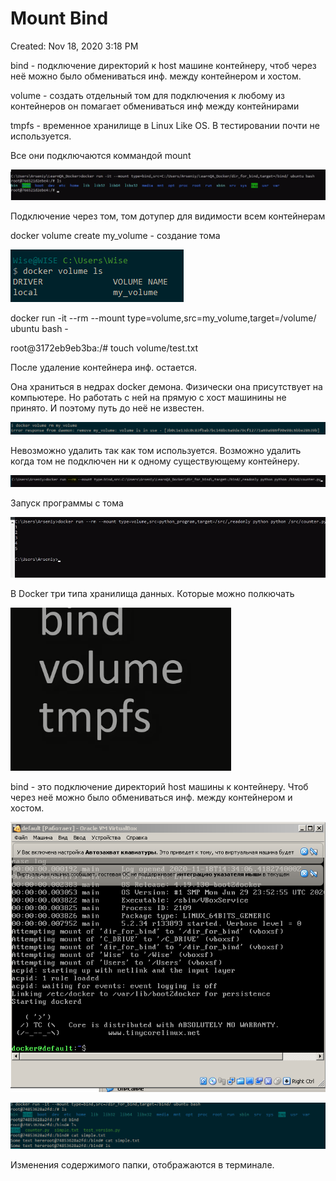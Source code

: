 # Mount Bind

Created: Nov 18, 2020 3:18 PM

bind - подключение директорий к host машине контейнеру, чтоб через неё можно было обмениваться инф. между контейнером и хостом. 

volume  - создать отдельный том для подключения к любому из контейнеров он помагает обмениваться инф между контейнирами

tmpfs - временное хранилище в Linux Like OS. В тестировании почти не используется.

Все они подключаются коммандой mount

![Mount%20Bind%2052e283e70d894b11a22538011945e7a6/Untitled.png](Mount%20Bind%2052e283e70d894b11a22538011945e7a6/Untitled.png)

Подключение через том, том дотупер для видимости всем контейнерам

docker volume create my_volume - создание тома

![Mount%20Bind%2052e283e70d894b11a22538011945e7a6/Untitled%201.png](Mount%20Bind%2052e283e70d894b11a22538011945e7a6/Untitled%201.png)

docker run -it --rm --mount type=volume,src=my_volume,target=/volume/ ubuntu bash - 

root@3172eb9eb3ba:/# touch volume/test.txt

После удаление контейнера инф. остается. 

Она храниться в недрах docker демона. Физически она присутствует на компьютере. Но работать с ней на прямую с хост машинины не принято. И поэтому путь до неё не известен. 

![Mount%20Bind%2052e283e70d894b11a22538011945e7a6/Untitled%202.png](Mount%20Bind%2052e283e70d894b11a22538011945e7a6/Untitled%202.png)

Невозможно удалить так как том используется. Возможно удалить когда том не подключен ни к одному существующему контейнеру. 

![Mount%20Bind%2052e283e70d894b11a22538011945e7a6/Untitled%203.png](Mount%20Bind%2052e283e70d894b11a22538011945e7a6/Untitled%203.png)

Запуск программы с тома

![Mount%20Bind%2052e283e70d894b11a22538011945e7a6/Untitled%204.png](Mount%20Bind%2052e283e70d894b11a22538011945e7a6/Untitled%204.png)

В Docker три типа хранилища данных. Которые можно полкючать

![Mount%20Bind%2052e283e70d894b11a22538011945e7a6/Untitled%205.png](Mount%20Bind%2052e283e70d894b11a22538011945e7a6/Untitled%205.png)

bind - это подключение директорий host машины к контейнеру. Чтоб через неё можно было обмениваться инф. между контейнером и хостом. 

![Mount%20Bind%2052e283e70d894b11a22538011945e7a6/Untitled%206.png](Mount%20Bind%2052e283e70d894b11a22538011945e7a6/Untitled%206.png)

![Mount%20Bind%2052e283e70d894b11a22538011945e7a6/Untitled%207.png](Mount%20Bind%2052e283e70d894b11a22538011945e7a6/Untitled%207.png)

Изменения содержимого папки, отображаются в терминале.
